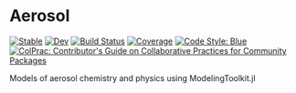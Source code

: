 # Aerosol

[![Stable](https://img.shields.io/badge/docs-stable-blue.svg)](https://EarthSciML.github.io/Aerosol.jl/stable)
[![Dev](https://img.shields.io/badge/docs-dev-blue.svg)](https://EarthSciML.github.io/Aerosol.jl/dev)
[![Build Status](https://github.com/EarthSciML/Aerosol.jl/workflows/CI/badge.svg)](https://github.com/EarthSciML/Aerosol.jl/actions)
[![Coverage](https://codecov.io/gh/EarthSciML/Aerosol.jl/branch/master/graph/badge.svg)](https://codecov.io/gh/EarthSciML/Aerosol.jl)
[![Code Style: Blue](https://img.shields.io/badge/code%20style-blue-4495d1.svg)](https://github.com/invenia/BlueStyle)
[![ColPrac: Contributor's Guide on Collaborative Practices for Community Packages](https://img.shields.io/badge/ColPrac-Contributor%27s%20Guide-blueviolet)](https://github.com/SciML/ColPrac)

Models of aerosol chemistry and physics using ModelingToolkit.jl
